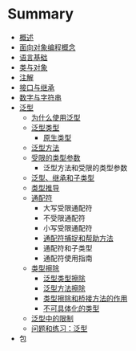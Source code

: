 # Summary

* [概述](README.md)
* [面向对象编程概念](mian-xiang-dui-xiang-bian-cheng-gai-nian.md)
* [语言基础](chapter1.md)
* [类与对象](lei-yu-dui-xiang.md)
* [注解](zhu-jie.md)
* [接口与继承](jie-kou-yu-ji-cheng.md)
* [数字与字符串](shu-zi-yu-zi-fu-chuan.md)
* [泛型](fan-xing.md)
  * [为什么使用泛型](fan-xing/wei-shi-yao-shi-yong-fan-xing.md)
  * [泛型类型](fan-xing/fan-xing.md)
    * [原生类型](fan-xing/fan-xing/yuan-sheng-lei-xing.md)
  * [泛型方法](fan-xing/fan-xing-fang-fa.md)
  * [受限的类型参数](fan-xing/shou-xian-de-lei-xing-can-shu.md)
    * 泛型方法和受限的类型参数
  * [泛型、继承和子类型](fan-xing/fan-xing-3001-ji-cheng-he-zi-lei-xing.md)
  * [类型推导](fan-xing/lei-xing-tui-dao.md)
  * [通配符](fan-xing/tong-pei-fu.md)
    * 大写受限通配符
    * 不受限通配符
    * 小写受限通配符
    * [通配符捕捉和帮助方法](fan-xing/tong-pei-fu/tong-pei-fu-bu-zhuo-he-bang-zhu-fang-fa.md)
    * 通配符和子类型
    * 通配符使用指南
  * [类型擦除](fan-xing/lei-xing-ca-chu.md)
    * [泛型类型擦除](fan-xing/lei-xing-ca-chu/fan-xing-lei-xing-ca-chu.md)
    * [泛型方法擦除](fan-xing/lei-xing-ca-chu/fan-xing-fang-fa-ca-chu.md)
    * [类型擦除和桥接方法的作用](fan-xing/lei-xing-ca-chu/lei-xing-ca-chu-he-qiao-jie-fang-fa-de-zuo-yong.md)
    * [不可具体化的类型](fan-xing/lei-xing-ca-chu/bu-ke-ju-ti-hua-de-lei-xing.md)
  * [泛型中的限制](fan-xing/fan-xing-zhong-de-xian-zhi.md)
  * [问题和练习：泛型](fan-xing/wen-ti-he-lian-xi-ff1a-generics.md)
* 包

